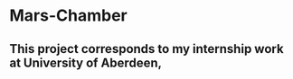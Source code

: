 # Mars-Chamber
## This project corresponds to my internship work at University of Aberdeen,
 









